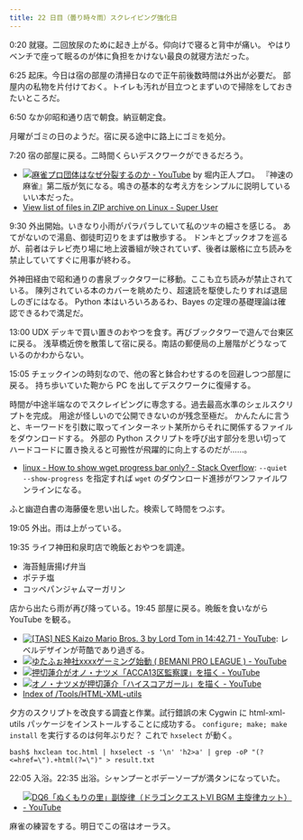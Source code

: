 ```yaml
---
title: 22 日目（曇り時々雨）スクレイピング強化日
---
```


0:20 就寝。二回放尿のために起き上がる。仰向けで寝ると背中が痛い。
やはりベンチで座って眠るのが体に負担をかけない最良の就寝方法だった。

6:25 起床。今日は宿の部屋の清掃日なので正午前後数時間は外出が必要だ。
部屋内の私物を片付けておく。トイレも汚れが目立つとまずいので掃除をしておきたいところだ。

6:50 なか卯昭和通り店で朝食。納豆朝定食。

月曜がゴミの日のようだ。宿に戻る途中に路上にゴミを処分。

7:20 宿の部屋に戻る。二時間くらいデスクワークができるだろう。

* [![麻雀プロ団体はなぜ分裂するのか - YouTube](http://img.youtube.com/vi/VUjSYpfZhFE/0.jpg)](https://www.youtube.com/watch?v=VUjSYpfZhFE) by 堀内正人プロ。
  『神速の麻雀』第二版が気になる。鳴きの基本的な考え方をシンプルに説明しているいい本だった。
* [View list of files in ZIP archive on Linux - Super User](https://superuser.com/questions/216617/view-list-of-files-in-zip-archive-on-linux)

9:30 外出開始。いきなり小雨がパラパラしていて私のツキの細さを感じる。
あてがないので湯島、御徒町辺りをまずは散歩する。
ドンキとブックオフを巡るが、前者はテレビ売り場に地上波番組が映されていず、後者は厳格に立ち読みを禁止していてすぐに用事が終わる。

外神田経由で昭和通りの書泉ブックタワーに移動。ここも立ち読みが禁止されている。
陳列されている本のカバーを眺めたり、超速読を駆使したりすれば退屈しのぎにはなる。
Python 本はいろいろあるわ、Bayes の定理の基礎理論は確認できるわで満足だ。

13:00 UDX デッキで買い置きのおやつを食す。再びブックタワーで遊んで台東区に戻る。
浅草橋近傍を散策して宿に戻る。南詰の郵便局の上層階がどうなっているのかわからない。

15:05 チェックインの時刻なので、他の客と鉢合わせするのを回避しつつ部屋に戻る。
持ち歩いていた鞄から PC を出してデスクワークに復帰する。

時間が中途半端なのでスクレイピングに専念する。過去最高水準のシェルスクリプトを完成。
用途が怪しいので公開できないのが残念至極だ。
かんたんに言うと、キーワードを引数に取ってインターネット某所からそれに関係するファイルをダウンロードする。
外部の Python スクリプトを呼び出す部分を思い切ってハードコードに置き換えると可搬性が飛躍的に向上するのだが……。

* [linux - How to show wget progress bar only? - Stack Overflow](https://stackoverflow.com/questions/4686464/how-to-show-wget-progress-bar-only):
  `--quiet --show-progress` を指定すれば `wget` のダウンロード進捗がワンファイルワンラインになる。

ふと幽遊白書の海藤優を思い出した。検索して時間をつぶす。

19:05 外出。雨は上がっている。

19:35 ライフ神田和泉町店で晩飯とおやつを調達。

* 海苔鮭唐揚げ弁当
* ポテチ塩
* コッペパンジャムマーガリン

店から出たら雨が再び降っている。19:45 部屋に戻る。晩飯を食いながら YouTube を観る。

* [![[TAS] NES Kaizo Mario Bros. 3 by Lord Tom in 14:42.71 - YouTube](http://img.youtube.com/vi/GHUAmBfQF9g/0.jpg)](https://www.youtube.com/watch?v=GHUAmBfQF9g):
  レベルデザインが苛酷であり過ぎる。
* [![ゆたふぉ神社xxxxゲーミング始動 ( BEMANI PRO LEAGUE ) - YouTube](http://img.youtube.com/vi/SEkH-nVbLpo/0.jpg)](https://www.youtube.com/watch?v=SEkH-nVbLpo)
* [![押切蓮介がオノ・ナツメ「ACCA13区監察課」を描く - YouTube](http://img.youtube.com/vi/JMoy2OkKeYM/0.jpg)](https://www.youtube.com/watch?v=JMoy2OkKeYM)
* [![オノ・ナツメが押切蓮介「ハイスコアガール」を描く - YouTube](http://img.youtube.com/vi/POnaPfU-SXE/0.jpg)](https://www.youtube.com/watch?v=POnaPfU-SXE)
* [Index of /Tools/HTML-XML-utils](https://www.w3.org/Tools/HTML-XML-utils/)

夕方のスクリプトを改良する調査と作業。試行錯誤の末 Cygwin に html-xml-utils パッケージをインストールすることに成功する。
`configure; make; make install` を実行するのは何年ぶりだ？
これで `hxselect` が動く。

```shell
bash$ hxclean toc.html | hxselect -s '\n' 'h2>a' | grep -oP "(?<=href=\").+html(?=\")" > result.txt
```

22:05 入浴。22:35 出浴。シャンプーとボデーソープが満タンになっていた。

* [![DQ6「ぬくもりの里」副旋律（ドラゴンクエストⅥ BGM 主旋律カット） - YouTube](http://img.youtube.com/vi/83CXhPsyNQA/0.jpg)](https://www.youtube.com/watch?v=83CXhPsyNQA)

麻雀の練習をする。明日でこの宿はオーラス。
